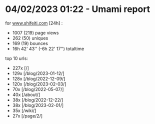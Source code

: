 # 04/02/2023 01:22 - Umami report
for www.shifeiti.com [24h] :

 - 1007 (219) page views
 - 262 (50) uniques
 - 169 (19) bounces
 - 16h 42' 43'' (-6h 22' 17'') totaltime


top 10 urls:
 - 227x [/]
 - 129x [/blog/2023-01-12/]
 - 128x [/blog/2022-12-09/]
 - 120x [/blog/2023-02-03/]
 - 70x [/blog/2022-05-07/]
 - 40x [/about/]
 - 38x [/blog/2022-12-22/]
 - 38x [/blog/2023-02-01/]
 - 35x [/wiki/]
 - 27x [/page/2/]


